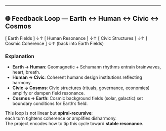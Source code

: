 ---

## 🌐 Feedback Loop — Earth ↔ Human ↔ Civic ↔ Cosmos
[ Earth Fields ]
↓↑
[ Human Resonance ]
↓↑
[ Civic Structures ]
↓↑
[ Cosmic Coherence ]
↓↑
(back into Earth Fields)
### Explanation

- **Earth → Human**: Geomagnetic + Schumann rhythms entrain brainwaves, heart, breath.  
- **Human → Civic**: Coherent humans design institutions reflecting harmony.  
- **Civic → Cosmos**: Civic structures (rituals, governance, economies) amplify or dampen field resonance.  
- **Cosmos → Earth**: Cosmic background fields (solar, galactic) set boundary conditions for Earth’s field.  

This loop is not linear but **spiral-recursive**:  
each turn tightens coherence or amplifies disharmony.  
The project encodes how to tip this cycle toward **stable resonance**.
